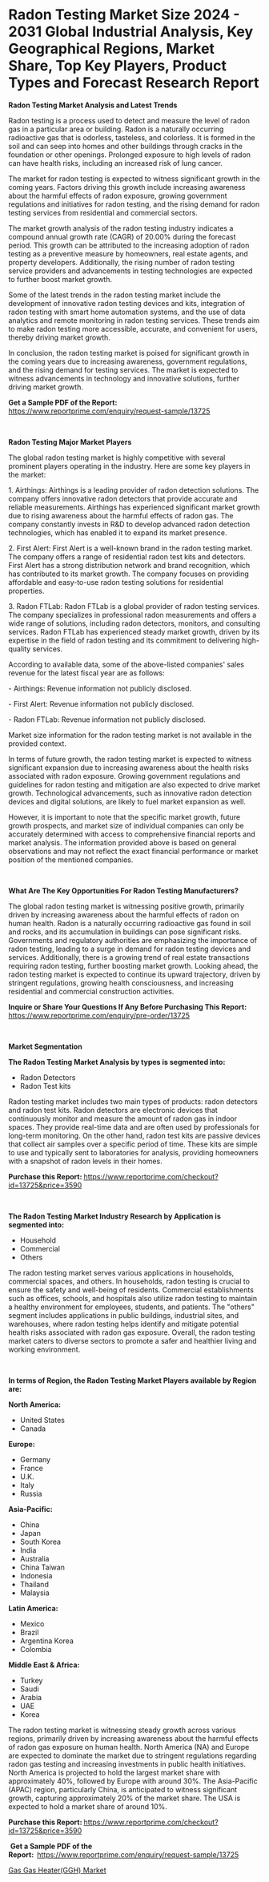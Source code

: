 <p><h1>Radon Testing Market Size 2024 - 2031 Global Industrial Analysis, Key Geographical Regions, Market Share, Top Key Players, Product Types and Forecast Research Report</h1></p><p><strong>Radon Testing Market Analysis and Latest Trends</strong></p>
<p><p>Radon testing is a process used to detect and measure the level of radon gas in a particular area or building. Radon is a naturally occurring radioactive gas that is odorless, tasteless, and colorless. It is formed in the soil and can seep into homes and other buildings through cracks in the foundation or other openings. Prolonged exposure to high levels of radon can have health risks, including an increased risk of lung cancer.</p><p>The market for radon testing is expected to witness significant growth in the coming years. Factors driving this growth include increasing awareness about the harmful effects of radon exposure, growing government regulations and initiatives for radon testing, and the rising demand for radon testing services from residential and commercial sectors.</p><p>The market growth analysis of the radon testing industry indicates a compound annual growth rate (CAGR) of 20.00% during the forecast period. This growth can be attributed to the increasing adoption of radon testing as a preventive measure by homeowners, real estate agents, and property developers. Additionally, the rising number of radon testing service providers and advancements in testing technologies are expected to further boost market growth.</p><p>Some of the latest trends in the radon testing market include the development of innovative radon testing devices and kits, integration of radon testing with smart home automation systems, and the use of data analytics and remote monitoring in radon testing services. These trends aim to make radon testing more accessible, accurate, and convenient for users, thereby driving market growth.</p><p>In conclusion, the radon testing market is poised for significant growth in the coming years due to increasing awareness, government regulations, and the rising demand for testing services. The market is expected to witness advancements in technology and innovative solutions, further driving market growth.</p></p>
<p><strong>Get a Sample PDF of the Report:&nbsp;</strong> <a href="https://www.reportprime.com/enquiry/request-sample/13725">https://www.reportprime.com/enquiry/request-sample/13725</a></p>
<p>&nbsp;</p>
<p><strong>Radon Testing Major Market Players</strong></p>
<p><p>The global radon testing market is highly competitive with several prominent players operating in the industry. Here are some key players in the market:</p><p>1. Airthings: Airthings is a leading provider of radon detection solutions. The company offers innovative radon detectors that provide accurate and reliable measurements. Airthings has experienced significant market growth due to rising awareness about the harmful effects of radon gas. The company constantly invests in R&D to develop advanced radon detection technologies, which has enabled it to expand its market presence.</p><p>2. First Alert: First Alert is a well-known brand in the radon testing market. The company offers a range of residential radon test kits and detectors. First Alert has a strong distribution network and brand recognition, which has contributed to its market growth. The company focuses on providing affordable and easy-to-use radon testing solutions for residential properties.</p><p>3. Radon FTLab: Radon FTLab is a global provider of radon testing services. The company specializes in professional radon measurements and offers a wide range of solutions, including radon detectors, monitors, and consulting services. Radon FTLab has experienced steady market growth, driven by its expertise in the field of radon testing and its commitment to delivering high-quality services.</p><p>According to available data, some of the above-listed companies' sales revenue for the latest fiscal year are as follows:</p><p>- Airthings: Revenue information not publicly disclosed.</p><p>- First Alert: Revenue information not publicly disclosed.</p><p>- Radon FTLab: Revenue information not publicly disclosed.</p><p>Market size information for the radon testing market is not available in the provided context.</p><p>In terms of future growth, the radon testing market is expected to witness significant expansion due to increasing awareness about the health risks associated with radon exposure. Growing government regulations and guidelines for radon testing and mitigation are also expected to drive market growth. Technological advancements, such as innovative radon detection devices and digital solutions, are likely to fuel market expansion as well.</p><p>However, it is important to note that the specific market growth, future growth prospects, and market size of individual companies can only be accurately determined with access to comprehensive financial reports and market analysis. The information provided above is based on general observations and may not reflect the exact financial performance or market position of the mentioned companies.</p></p>
<p>&nbsp;</p>
<p><strong>What Are The Key Opportunities For Radon Testing Manufacturers?</strong></p>
<p><p>The global radon testing market is witnessing positive growth, primarily driven by increasing awareness about the harmful effects of radon on human health. Radon is a naturally occurring radioactive gas found in soil and rocks, and its accumulation in buildings can pose significant risks. Governments and regulatory authorities are emphasizing the importance of radon testing, leading to a surge in demand for radon testing devices and services. Additionally, there is a growing trend of real estate transactions requiring radon testing, further boosting market growth. Looking ahead, the radon testing market is expected to continue its upward trajectory, driven by stringent regulations, growing health consciousness, and increasing residential and commercial construction activities.</p></p>
<p><strong>Inquire or Share Your Questions If Any Before Purchasing This Report:</strong> <a href="https://www.reportprime.com/enquiry/pre-order/13725">https://www.reportprime.com/enquiry/pre-order/13725</a></p>
<p>&nbsp;</p>
<p><strong>Market Segmentation</strong></p>
<p><strong>The Radon Testing Market Analysis by types is segmented into:</strong></p>
<p><ul><li>Radon Detectors</li><li>Radon Test kits</li></ul></p>
<p><p>Radon testing market includes two main types of products: radon detectors and radon test kits. Radon detectors are electronic devices that continuously monitor and measure the amount of radon gas in indoor spaces. They provide real-time data and are often used by professionals for long-term monitoring. On the other hand, radon test kits are passive devices that collect air samples over a specific period of time. These kits are simple to use and typically sent to laboratories for analysis, providing homeowners with a snapshot of radon levels in their homes.</p></p>
<p><strong>Purchase this Report:&nbsp;</strong><a href="https://www.reportprime.com/checkout?id=13725&price=3590">https://www.reportprime.com/checkout?id=13725&price=3590</a></p>
<p>&nbsp;</p>
<p><strong>The Radon Testing Market Industry Research by Application is segmented into:</strong></p>
<p><ul><li>Household</li><li>Commercial</li><li>Others</li></ul></p>
<p><p>The radon testing market serves various applications in households, commercial spaces, and others. In households, radon testing is crucial to ensure the safety and well-being of residents. Commercial establishments such as offices, schools, and hospitals also utilize radon testing to maintain a healthy environment for employees, students, and patients. The "others" segment includes applications in public buildings, industrial sites, and warehouses, where radon testing helps identify and mitigate potential health risks associated with radon gas exposure. Overall, the radon testing market caters to diverse sectors to promote a safer and healthier living and working environment.</p></p>
<p>&nbsp;</p>
<p><strong>In terms of Region, the Radon Testing Market Players available by Region are:</strong></p>
<p>
    <p> <strong> North America: </strong>
        <ul>
            <li>United States</li>
            <li>Canada</li>
        </ul>
        </p> 
    <p> <strong> Europe: </strong>
        <ul>
            <li>Germany</li>
            <li>France</li>
            <li>U.K.</li>
            <li>Italy</li>
            <li>Russia</li>
        </ul>
        </p> 
    <p> <strong> Asia-Pacific: </strong>
        <ul>
            <li>China</li>
            <li>Japan</li>
            <li>South Korea</li>
            <li>India</li>
            <li>Australia</li>
            <li>China Taiwan</li>
            <li>Indonesia</li>
            <li>Thailand</li>
            <li>Malaysia</li>
        </ul>
        </p> 
    <p> <strong> Latin America: </strong>
        <ul>
            <li>Mexico</li>
            <li>Brazil</li>
            <li>Argentina Korea</li>
            <li>Colombia</li>
        </ul>
        </p> 
    <p> <strong> Middle East & Africa: </strong>
        <ul>
            <li>Turkey</li>
            <li>Saudi</li>
            <li>Arabia</li>
            <li>UAE</li>
            <li>Korea</li>
        </ul>
    </p>
    </p>
<p><p>The radon testing market is witnessing steady growth across various regions, primarily driven by increasing awareness about the harmful effects of radon gas exposure on human health. North America (NA) and Europe are expected to dominate the market due to stringent regulations regarding radon gas testing and increasing investments in public health initiatives. North America is projected to hold the largest market share with approximately 40%, followed by Europe with around 30%. The Asia-Pacific (APAC) region, particularly China, is anticipated to witness significant growth, capturing approximately 20% of the market share. The USA is expected to hold a market share of around 10%.</p></p>
<p><strong>Purchase this Report: </strong><a href="https://www.reportprime.com/checkout?id=13725&price=3590">https://www.reportprime.com/checkout?id=13725&price=3590</a></p>
<p>&nbsp;<strong>Get a Sample PDF of the Report:&nbsp;&nbsp;</strong><a href="https://www.reportprime.com/enquiry/request-sample/13725">https://www.reportprime.com/enquiry/request-sample/13725</a></p>
<p><strong></strong></p>
<p><p><a href="https://medium.com/@sophiegrant777/gas-gas-heater-ggh-market-share-evolution-and-market-growth-trends-2023-2030-49d414ebf520">Gas Gas Heater(GGH) Market</a></p></p>